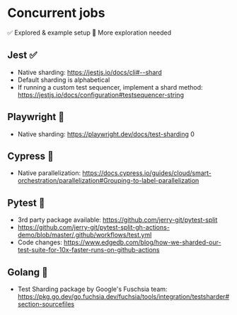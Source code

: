 # Concurrent jobs

✅ Explored & example setup
🚧 More exploration needed

## Jest ✅

- Native sharding: https://jestjs.io/docs/cli#--shard
- Default sharding is alphabetical
- If running a custom test sequencer, implement a shard method: https://jestjs.io/docs/configuration#testsequencer-string

## Playwright 🚧

- Native sharding: https://playwright.dev/docs/test-sharding 0

## Cypress 🚧

- Native parallelization: https://docs.cypress.io/guides/cloud/smart-orchestration/parallelization#Grouping-to-label-parallelization

## Pytest 🚧

- 3rd party package available: https://github.com/jerry-git/pytest-split
- https://github.com/jerry-git/pytest-split-gh-actions-demo/blob/master/.github/workflows/test.yml
- Code changes: https://www.edgedb.com/blog/how-we-sharded-our-test-suite-for-10x-faster-runs-on-github-actions

## Golang 🚧

- Test Sharding package by Google's Fuschsia team: https://pkg.go.dev/go.fuchsia.dev/fuchsia/tools/integration/testsharder#section-sourcefiles

